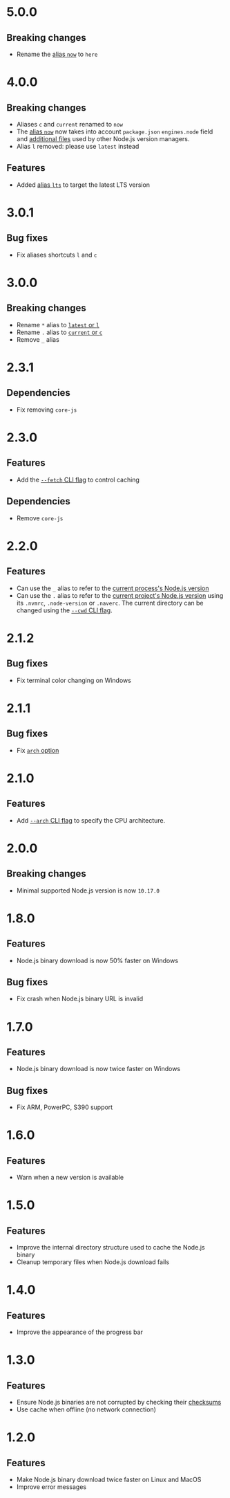# 5.0.0

## Breaking changes

- Rename the [alias `now`](/README.md#usage) to `here`

# 4.0.0

## Breaking changes

- Aliases `c` and `current` renamed to `now`
- The [alias `now`](/README.md#usage) now takes into account `package.json`
  `engines.node` field and
  [additional files](https://github.com/ehmicky/preferred-node-version/blob/master/README.md)
  used by other Node.js version managers.
- Alias `l` removed: please use `latest` instead

## Features

- Added [alias `lts`](/README.md#usage) to target the latest LTS version

# 3.0.1

## Bug fixes

- Fix aliases shortcuts `l` and `c`

# 3.0.0

## Breaking changes

- Rename `*` alias to [`latest` or `l`](/README.md#usage)
- Rename `.` alias to [`current` or `c`](/README.md#usage)
- Remove `_` alias

# 2.3.1

## Dependencies

- Fix removing `core-js`

# 2.3.0

## Features

- Add the [`--fetch` CLI flag](/README#--fetch) to control caching

## Dependencies

- Remove `core-js`

# 2.2.0

## Features

- Can use the `_` alias to refer to the
  [current process's Node.js version](/README.md#usage)
- Can use the `.` alias to refer to the
  [current project's Node.js version](/README.md#usage) using its `.nvmrc`,
  `.node-version` or `.naverc`. The current directory can be changed using the
  [`--cwd` CLI flag](/README.md#--cwd).

# 2.1.2

## Bug fixes

- Fix terminal color changing on Windows

# 2.1.1

## Bug fixes

- Fix [`arch` option](https://github.com/ehmicky/get-node-cli#--arch)

# 2.1.0

## Features

- Add [`--arch` CLI flag](https://github.com/ehmicky/get-node-cli#--arch) to
  specify the CPU architecture.

# 2.0.0

## Breaking changes

- Minimal supported Node.js version is now `10.17.0`

# 1.8.0

## Features

- Node.js binary download is now 50% faster on Windows

## Bug fixes

- Fix crash when Node.js binary URL is invalid

# 1.7.0

## Features

- Node.js binary download is now twice faster on Windows

## Bug fixes

- Fix ARM, PowerPC, S390 support

# 1.6.0

## Features

- Warn when a new version is available

# 1.5.0

## Features

- Improve the internal directory structure used to cache the Node.js binary
- Cleanup temporary files when Node.js download fails

# 1.4.0

## Features

- Improve the appearance of the progress bar

# 1.3.0

## Features

- Ensure Node.js binaries are not corrupted by checking their
  [checksums](https://github.com/nodejs/node#verifying-binaries)
- Use cache when offline (no network connection)

# 1.2.0

## Features

- Make Node.js binary download twice faster on Linux and MacOS
- Improve error messages
